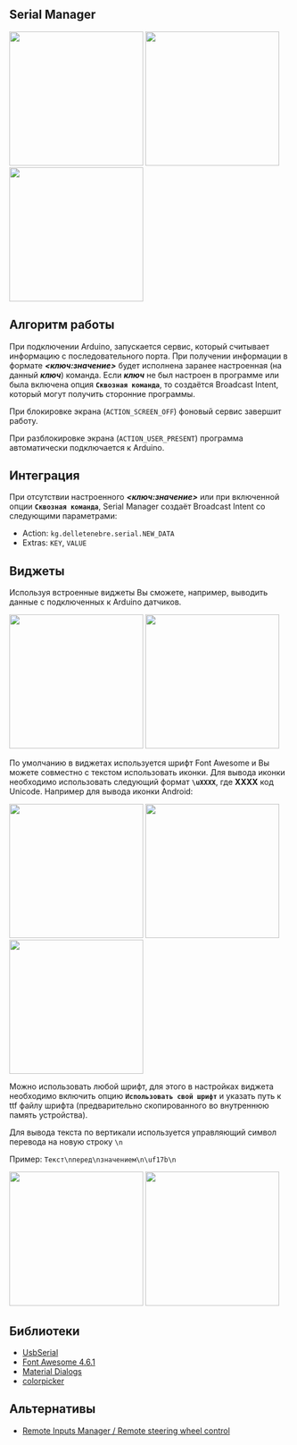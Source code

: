 ## Serial Manager

<img src="https://cloud.githubusercontent.com/assets/3936845/14065232/ca2985c6-f443-11e5-8cf0-37bf12f44809.png" width="240"> <img src="https://cloud.githubusercontent.com/assets/3936845/14065231/ca2776f0-f443-11e5-94c0-b82fc1c76b84.png" width="240"> <img src="https://cloud.githubusercontent.com/assets/3936845/14435783/51e91190-003b-11e6-9e5f-827bb1ac9264.png" width="240">

## Алгоритм работы
При подключении Arduino, запускается сервис, который считывает информацию
с последовательного порта. При получении информации в формате **_<ключ:значение>_**
будет исполнена заранее настроенная (на данный **_ключ_**) команда. Если
**_ключ_** не был настроен в программе или была включена опция **`Сквозная команда`**,
то создаётся Broadcast Intent, который могут получить сторонние программы.

При блокировке экрана (`ACTION_SCREEN_OFF`) фоновый сервис завершит работу.

При разблокировке экрана (`ACTION_USER_PRESENT`) программа автоматически
подключается к Arduino.

## Интеграция
При отсутствии настроенного **_<ключ:значение>_** или при включенной опции 
**`Сквозная команда`**, Serial Manager создаёт Broadcast Intent со следующими
параметрами:

* Action: `kg.delletenebre.serial.NEW_DATA`
* Extras: `KEY`, `VALUE`

## Виджеты
Используя встроенные виджеты Вы сможете, например, выводить данные с подключенных
к Arduino датчиков.

<img src="https://cloud.githubusercontent.com/assets/3936845/14065233/ca29fd76-f443-11e5-9352-43e9c6050e1b.png" width="240"> <img src="https://cloud.githubusercontent.com/assets/3936845/14065234/ca2b695e-f443-11e5-85b1-f1dceb48b5a2.png" width="240">

По умолчанию в виджетах используется шрифт Font Awesome и Вы можете совместно
с текстом использовать иконки. Для вывода иконки необходимо использовать 
следующий формат **`\uXXXX`**, где **XXXX** код Unicode. 
Например для вывода иконки Android:

<img src="https://cloud.githubusercontent.com/assets/3936845/14065225/c9d0f744-f443-11e5-8513-2b4c3b359b12.png" width="240"> <img src="https://cloud.githubusercontent.com/assets/3936845/14065227/ca0ad8b0-f443-11e5-8667-00c10b2c5280.png" width="240"> <img src="https://cloud.githubusercontent.com/assets/3936845/14065228/ca0b2d60-f443-11e5-86b8-9e8c5692c0ea.png" width="240">

Можно использовать любой шрифт, для этого в настройках виджета
необходимо включить опцию **`Использовать свой шрифт`** и указать путь к ttf
файлу шрифта (предварительно скопированного во внутреннюю память устройства).

Для вывода текста по вертикали используется управляющий символ перевода на новую
строку `\n`

Пример: `Текст\nперед\nзначением\n\uf17b\n`

<img src="https://cloud.githubusercontent.com/assets/3936845/14065230/ca0e1e4e-f443-11e5-82cd-27a1007e1334.png" width="240"> <img src="https://cloud.githubusercontent.com/assets/3936845/14065229/ca0b7eb4-f443-11e5-9a56-0499ea4b3e47.png" width="240">

## Библиотеки
* [UsbSerial](https://github.com/felHR85/UsbSerial)
* [Font Awesome 4.6.1](http://fortawesome.github.io/Font-Awesome/)
* [Material Dialogs](https://github.com/afollestad/material-dialogs)
* [colorpicker](https://github.com/martin-stone/hsv-alpha-color-picker-android)


## Альтернативы
* [Remote Inputs Manager / Remote steering wheel control](http://forum.xda-developers.com/showthread.php?t=2635159)
